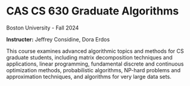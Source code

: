 # CAS CS 630 Graduate Algorithms
Boston University - Fall 2024

**Instructer:** Jeffrey Considine, Dora Erdos

This course examines advanced algorithmic topics and methods for CS graduate students, including matrix decomposition techniques and applications, linear programming, fundamental discrete and continuous optimization methods, probabilistic algorithms, NP-hard problems and approximation techniques, and algorithms for very large data sets.